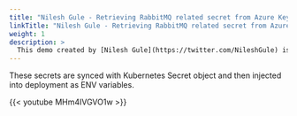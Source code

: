 ```yaml
---
title: "Nilesh Gule - Retrieving RabbitMQ related secret from Azure KeyVault"
linkTitle: "Nilesh Gule - Retrieving RabbitMQ related secret from Azure KeyVault"
weight: 1
description: >
  This demo created by [Nilesh Gule](https://twitter.com/NileshGule) is using VMSS Managed Identity and Secret Store CSI provider for Key Vault to retrieve RabbitMQ related secret from Azure Key Vault.
---
```


These secrets are synced with Kubernetes Secret object and then injected into deployment as ENV variables.

{{< youtube MHm4IVGVO1w >}}
